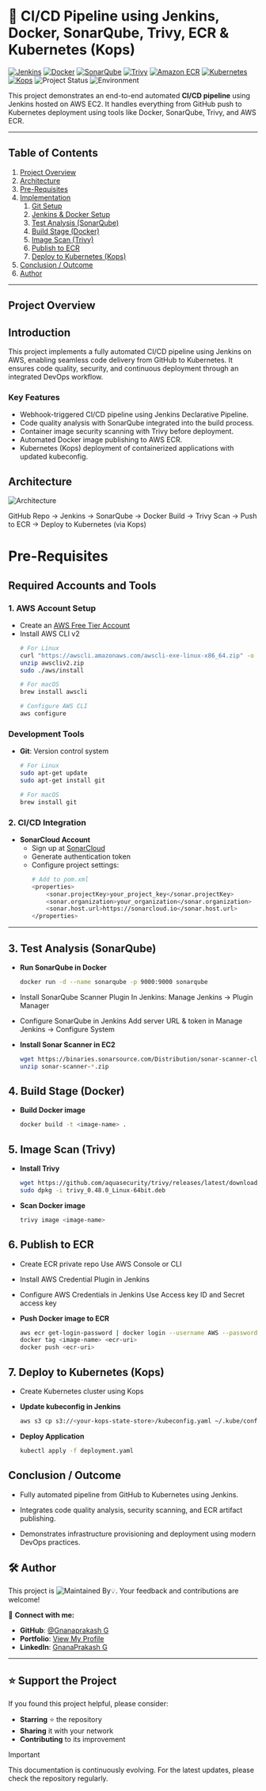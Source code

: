 # 🚀 CI/CD Pipeline using Jenkins, Docker, SonarQube, Trivy, ECR & Kubernetes (Kops)
[![Jenkins](https://img.shields.io/badge/Jenkins-%232C5263?style=for-the-badge&logo=jenkins&logoColor=white)](https://www.jenkins.io/)
[![Docker](https://img.shields.io/badge/Docker-%230db7ed?style=for-the-badge&logo=docker&logoColor=white)](https://www.docker.com/)
[![SonarQube](https://img.shields.io/badge/SonarQube-%2300b4fc?style=for-the-badge&logo=sonarqube&logoColor=white)](https://www.sonarqube.org/)
[![Trivy](https://img.shields.io/badge/Trivy-%235C2D91?style=for-the-badge&logo=aqua&logoColor=white)](https://aquasecurity.github.io/trivy/)
[![Amazon ECR](https://img.shields.io/badge/Amazon%20ECR-%23FF9900?style=for-the-badge&logo=amazonaws&logoColor=white)](https://docs.aws.amazon.com/AmazonECR/latest/userguide/what-is-ecr.html)
[![Kubernetes](https://img.shields.io/badge/Kubernetes-%23326ce5?style=for-the-badge&logo=kubernetes&logoColor=white)](https://kubernetes.io/)
[![Kops](https://img.shields.io/badge/Kops-%23000000?style=for-the-badge&logo=linux&logoColor=white)](https://github.com/kubernetes/kops)
![Project Status](https://img.shields.io/badge/Status-In%20Process-blue?style=for-the-badge)
![Environment](https://img.shields.io/badge/Environment-Staging-orange?style=for-the-badge)


This project demonstrates an end-to-end automated **CI/CD pipeline** using Jenkins hosted on AWS EC2. It handles everything from GitHub push to Kubernetes deployment using tools like Docker, SonarQube, Trivy, and AWS ECR.

---

##  Table of Contents

1. [Project Overview](#project-overview)  
2. [Architecture](#architecture)  
3. [Pre-Requisites](#pre-requisites)  
4. [Implementation](#implementation)  
   1. [Git Setup](#1-git-setup)  
   2. [Jenkins & Docker Setup](#2-jenkins--docker-setup)  
   3. [Test Analysis (SonarQube)](#3-test-analysis-sonarqube)  
   4. [Build Stage (Docker)](#4-build-stage-docker)  
   5. [Image Scan (Trivy)](#5-image-scan-trivy)  
   6. [Publish to ECR](#6-publish-to-ecr)  
   7. [Deploy to Kubernetes (Kops)](#7-deploy-to-kubernetes-kops)  
5. [Conclusion / Outcome](#conclusion--outcome)  
6. [Author](#author)  

---

##  Project Overview

## Introduction

This project implements a fully automated CI/CD pipeline using Jenkins on AWS, enabling seamless code delivery from GitHub to Kubernetes. It ensures code quality, security, and continuous deployment through an integrated DevOps workflow.

### Key Features

-	Webhook-triggered CI/CD pipeline using Jenkins Declarative Pipeline.
-	Code quality analysis with SonarQube integrated into the build process.
-	Container image security scanning with Trivy before deployment.
-	Automated Docker image publishing to AWS ECR.
-	Kubernetes (Kops) deployment of containerized applications with updated kubeconfig.

##  Architecture
![Architecture](Assets/architecture.png)

GitHub Repo → Jenkins → SonarQube → Docker Build → Trivy Scan → Push to ECR → Deploy to Kubernetes (via Kops)

# Pre-Requisites

## Required Accounts and Tools

### 1. AWS Account Setup
- Create an [AWS Free Tier Account](https://aws.amazon.com/free/)
- Install AWS CLI v2
  ```bash
  # For Linux
  curl "https://awscli.amazonaws.com/awscli-exe-linux-x86_64.zip" -o "awscliv2.zip"
  unzip awscliv2.zip
  sudo ./aws/install

  # For macOS
  brew install awscli

  # Configure AWS CLI
  aws configure
  ```

### Development Tools
- **Git**: Version control system
  ```bash
  # For Linux
  sudo apt-get update
  sudo apt-get install git

  # For macOS
  brew install git
  ```

### 2. CI/CD Integration
- **SonarCloud Account**
  - Sign up at [SonarCloud](https://sonarcloud.io/)
  - Generate authentication token
  - Configure project settings:
    ```bash
    # Add to pom.xml
    <properties>
        <sonar.projectKey>your_project_key</sonar.projectKey>
        <sonar.organization>your_organization</sonar.organization>
        <sonar.host.url>https://sonarcloud.io</sonar.host.url>
    </properties>
    ```

---

## 3. Test Analysis (SonarQube)
- **Run SonarQube in Docker**
  ```bash
  docker run -d --name sonarqube -p 9000:9000 sonarqube
  ```
- Install SonarQube Scanner Plugin
  In Jenkins: Manage Jenkins → Plugin Manager

- Configure SonarQube in Jenkins
  Add server URL & token in Manage Jenkins → Configure System

- **Install Sonar Scanner in EC2**
  ```bash
  wget https://binaries.sonarsource.com/Distribution/sonar-scanner-cli/sonar-scanner-<version>.zip
  unzip sonar-scanner-*.zip

## 4. Build Stage (Docker)

- **Build Docker image**
  ```bash
  docker build -t <image-name> .
  ```

## 5. Image Scan (Trivy)

- **Install Trivy**
  ```bash
  wget https://github.com/aquasecurity/trivy/releases/latest/download/trivy_0.48.0_Linux-64bit.deb
  sudo dpkg -i trivy_0.48.0_Linux-64bit.deb
  ```
- **Scan Docker image**
    ```bash
    trivy image <image-name>
    ```

 ## 6. Publish to ECR

- Create ECR private repo
  Use AWS Console or CLI

- Install AWS Credential Plugin in Jenkins

- Configure AWS Credentials in Jenkins
  Use Access key ID and Secret access key

- **Push Docker image to ECR**
  ```bash
  aws ecr get-login-password | docker login --username AWS --password-stdin <account>.dkr.ecr.<region>.amazonaws.com
  docker tag <image-name> <ecr-uri>
  docker push <ecr-uri>
  ```

## 7. Deploy to Kubernetes (Kops)

- Create Kubernetes cluster using Kops

- **Update kubeconfig in Jenkins**
  ```bash
  aws s3 cp s3://<your-kops-state-store>/kubeconfig.yaml ~/.kube/config
  ```
- **Deploy Application**
  ```bash
  kubectl apply -f deployment.yaml
   ```

## Conclusion / Outcome

- Fully automated pipeline from GitHub to Kubernetes using Jenkins.

- Integrates code quality analysis, security scanning, and ECR artifact publishing.

- Demonstrates infrastructure provisioning and deployment using modern DevOps practices.

## 🛠️ Author 

This project is ![Maintained By](https://img.shields.io/badge/Maintained%20By-Gnana%20Prakash-blue?style=for-the-badge)💡.
Your feedback and contributions are welcome!

📧 **Connect with me:**
- **GitHub**: [@Gnanaprakash G](https://github.com/GG-Prakash)
- **Portfolio**: [View My Profile](https://gnanaprakash-devops.netlify.app/)
- **LinkedIn**: [GnanaPrakash G](www.linkedin.com/in/gg-prakash)

---

## ⭐ Support the Project

If you found this project helpful, please consider:
- **Starring** ⭐ the repository
- **Sharing** it with your network
- **Contributing** to its improvement

> [!Important]
> This documentation is continuously evolving. For the latest updates, please check the repository regularly.







  